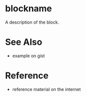 # blockname

A description of the block.

# See Also

* example on gist

# Reference 

* reference material on the internet
